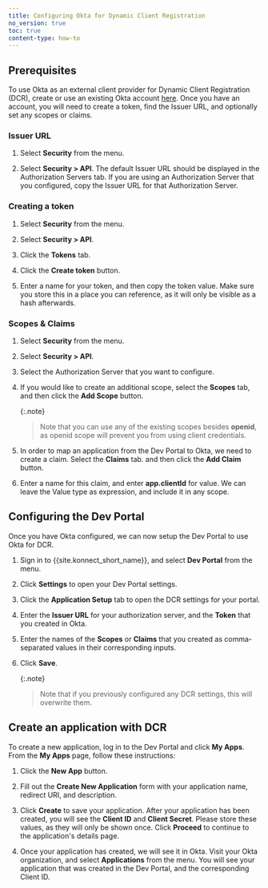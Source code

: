 ```yaml
---
title: Configuring Okta for Dynamic Client Registration
no_version: true
toc: true
content-type: how-to
---
```



## Prerequisites

To use Okta as an external client provider for Dynamic Client Registration (DCR), create or use an existing Okta account [here](http://developer.okta.com). Once you have an account, you will need to create a token, find the Issuer URL, and optionally set any scopes or claims.

### Issuer URL

1. Select **Security** from the menu.

2. Select **Security > API**. The default Issuer URL should be displayed in the Authorization Servers tab. If you are using an Authorization Server that you configured, copy the Issuer URL for that Authorization Server.

### Creating a token

1. Select **Security** from the menu.

2. Select **Security > API**.

3. Click the **Tokens** tab.

4. Click the **Create token** button.

5. Enter a name for your token, and then copy the token value. Make sure you store this in a place you can reference, as it will only be visible as a hash afterwards.

### Scopes & Claims

1. Select **Security** from the menu.

2. Select **Security > API**.

3. Select the Authorization Server that you want to configure.

4. If you would like to create an additional scope, select the **Scopes** tab, and then click the **Add Scope** button.

   {:.note}
   > Note that you can use any of the existing scopes besides **openid**, as openid
   scope will prevent you from using client credentials.

5. In order to map an application from the Dev Portal to Okta, we need to create a claim. Select the **Claims** tab. and then click the **Add Claim** button.

6. Enter a name for this claim, and enter **app.clientId** for value. We can leave the Value type as expression, and include it in any scope.

## Configuring the Dev Portal

Once you have Okta configured, we can now setup the Dev Portal to use Okta for DCR.

1. Sign in to {{site.konnect_short_name}}, and select **Dev Portal** from the menu.

2. Click **Settings** to open your Dev Portal settings.

3. Click the **Application Setup** tab to open the DCR settings for your portal.

4. Enter the **Issuer URL** for your authorization server, and the **Token** that you created in Okta.

5. Enter the names of the **Scopes** or **Claims** that you created as comma-separated values in their corresponding inputs.

6. Click **Save**.

   {:.note}
   > Note that if you previously configured any DCR settings, this will
   overwrite them.

## Create an application with DCR

To create a new application, log in to the Dev Portal and click **My Apps**. From the **My Apps** page, follow these instructions: 

1. Click the **New App** button.

2. Fill out the **Create New Application** form with your application name, redirect URI, and description.

3. Click **Create** to save your application. After your application has been created, you will see the **Client ID** and **Client Secret**. Please store these values, as they will only be shown once. Click **Proceed** to continue to the application's details page.

4. Once your application has created, we will see it in Okta. Visit your Okta organization, and select **Applications** from the menu. You will see your application that was created in the Dev Portal, and the corresponding Client ID.
